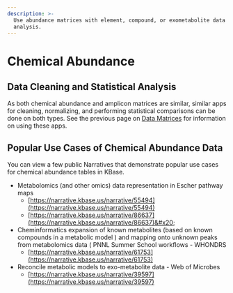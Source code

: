 ```yaml
---
description: >-
  Use abundance matrices with element, compound, or exometabolite data for
  analysis.
---
```


# Chemical Abundance

## Data Cleaning and Statistical Analysis

As both chemical abundance and amplicon matrices are similar, similar apps for cleaning, normalizing, and performing statistical comparisons can be done on both types. See the previous page on [Data Matrices](matrix.md) for information on using these apps.

## Popular Use Cases of Chemical Abundance Data

You can view a few public Narratives that demonstrate popular use cases for chemical abundance tables in KBase.

* Metabolomics (and other omics) data representation in Escher pathway maps
  * [https://narrative.kbase.us/narrative/55494](https://narrative.kbase.us/narrative/55494)
  * [https://narrative.kbase.us/narrative/86637](https://narrative.kbase.us/narrative/86637)&#x20;
* Cheminformatics expansion of known metabolites (based on known compounds in a metabolic model ) and mapping onto unknown peaks from metabolomics data ( PNNL Summer School workflows - WHONDRS
  * [https://narrative.kbase.us/narrative/61753](https://narrative.kbase.us/narrative/61753)
* Reconcile metabolic models to exo-metabolite data - Web of Microbes
  * [https://narrative.kbase.us/narrative/39597](https://narrative.kbase.us/narrative/39597)

